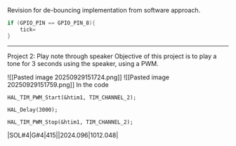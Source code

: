 

Revision for de-bouncing implementation from software approach.
```C#
if (GPIO_PIN == GPIO_PIN_8){
	tick=
}

```
---

Project 2: Play note through speaker Objective of this project is to play a tone for 3 seconds using the speaker, using a PWM.

![[Pasted image 20250929151724.png]]
![[Pasted image 20250929151759.png]]
In the code
```
HAL_TIM_PWM_Start(&htim1, TIM_CHANNEL_2);

HAL_Delay(3000);

HAL_TIM_PWM_Stop(&htim1, TIM_CHANNEL_2);
```

|SOL#4|G#4|415||2024.096|1012.048|

